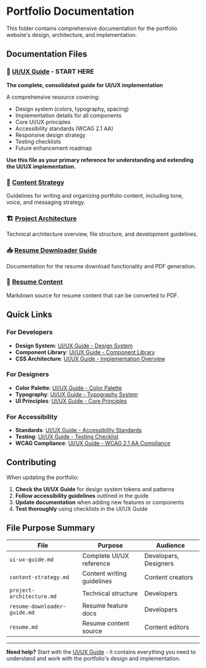 # Portfolio Documentation

This folder contains comprehensive documentation for the portfolio website's design, architecture, and implementation.

## Documentation Files

### 📘 [UI/UX Guide](./ui-ux-guide.md) - **START HERE**

**The complete, consolidated guide for UI/UX implementation**

A comprehensive resource covering:

- Design system (colors, typography, spacing)
- Implementation details for all components
- Core UI/UX principles
- Accessibility standards (WCAG 2.1 AA)
- Responsive design strategy
- Testing checklists
- Future enhancement roadmap

**Use this file as your primary reference for understanding and extending the UI/UX implementation.**

### 📄 [Content Strategy](./content-strategy.md)

Guidelines for writing and organizing portfolio content, including tone, voice, and messaging strategy.

### 🏗️ [Project Architecture](./project-architecture.md)

Technical architecture overview, file structure, and development guidelines.

### 📥 [Resume Downloader Guide](./resume-downloader-guide.md)

Documentation for the resume download functionality and PDF generation.

### 📝 [Resume Content](./resume.md)

Markdown source for resume content that can be converted to PDF.

## Quick Links

### For Developers

- **Design System**: [UI/UX Guide - Design System](./ui-ux-guide.md#design-system)
- **Component Library**: [UI/UX Guide - Component Library](./ui-ux-guide.md#component-library)
- **CSS Architecture**: [UI/UX Guide - Implementation Overview](./ui-ux-guide.md#implementation-overview)

### For Designers

- **Color Palette**: [UI/UX Guide - Color Palette](./ui-ux-guide.md#1-color-palette)
- **Typography**: [UI/UX Guide - Typography System](./ui-ux-guide.md#2-typography-system)
- **UI Principles**: [UI/UX Guide - Core Principles](./ui-ux-guide.md#core-principles)

### For Accessibility

- **Standards**: [UI/UX Guide - Accessibility Standards](./ui-ux-guide.md#accessibility-standards)
- **Testing**: [UI/UX Guide - Testing Checklist](./ui-ux-guide.md#testing--quality-assurance)
- **WCAG Compliance**: [UI/UX Guide - WCAG 2.1 AA Compliance](./ui-ux-guide.md#wcag-21-aa-compliance)

## Contributing

When updating the portfolio:

1. **Check the UI/UX Guide** for design system tokens and patterns
2. **Follow accessibility guidelines** outlined in the guide
3. **Update documentation** when adding new features or components
4. **Test thoroughly** using checklists in the UI/UX Guide

## File Purpose Summary

| File                         | Purpose                    | Audience              |
| ---------------------------- | -------------------------- | --------------------- |
| `ui-ux-guide.md`             | Complete UI/UX reference   | Developers, Designers |
| `content-strategy.md`        | Content writing guidelines | Content creators      |
| `project-architecture.md`    | Technical structure        | Developers            |
| `resume-downloader-guide.md` | Resume feature docs        | Developers            |
| `resume.md`                  | Resume content source      | Content editors       |

---

**Need help?** Start with the [UI/UX Guide](./ui-ux-guide.md) - it contains everything you need to understand and work with the portfolio's design and implementation.

